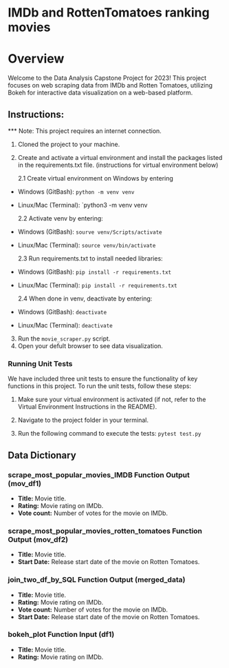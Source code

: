 # IMDb and RottenTomatoes ranking movies

# Overview

Welcome to the Data Analysis Capstone Project for 2023! This project focuses on web scraping data from IMDb and Rotten Tomatoes, utilizing Bokeh for interactive data visualization on a web-based platform.

## Instructions:

\*\*\* Note: This project requires an internet connection.

1. Cloned the project to your machine.
2. Create and activate a virtual environment and install the packages listed in the requirements.txt file. (instructions for virtual environment below)

   2.1 Create virtual environment on Windows by entering

- Windows (GitBash): `python -m venv venv`
- Linux/Mac (Terminal): `python3 -m venv venv

  2.2 Activate venv by entering:

- Windows (GitBash): `sourve venv/Scripts/activate`
- Linux/Mac (Terminal): `source venv/bin/activate`

  2.3 Run requirements.txt to install needed libraries:

- Windows (GitBash): `pip install -r requirements.txt`
- Linux/Mac (Terminal): `pip install -r requirements.txt`

  2.4 When done in venv, deactivate by entering:

- Windows (GitBash): `deactivate`
- Linux/Mac (Terminal): `deactivate`

3. Run the `movie_scraper.py` script.
4. Open your defult browser to see data visualization.

### Running Unit Tests

We have included three unit tests to ensure the functionality of key functions in this project.
To run the unit tests, follow these steps:

1. Make sure your virtual environment is activated (if not, refer to the Virtual Environment Instructions in the README).

2. Navigate to the project folder in your terminal.

3. Run the following command to execute the tests: `pytest test.py`

## Data Dictionary

### scrape_most_popular_movies_IMDB Function Output (mov_df1)

- **Title:** Movie title.
- **Rating:** Movie rating on IMDb.
- **Vote count:** Number of votes for the movie on IMDb.

### scrape_most_popular_movies_rotten_tomatoes Function Output (mov_df2)

- **Title:** Movie title.
- **Start Date:** Release start date of the movie on Rotten Tomatoes.

### join_two_df_by_SQL Function Output (merged_data)

- **Title:** Movie title.
- **Rating:** Movie rating on IMDb.
- **Vote count:** Number of votes for the movie on IMDb.
- **Start Date:** Release start date of the movie on Rotten Tomatoes.

### bokeh_plot Function Input (df1)

- **Title:** Movie title.
- **Rating:** Movie rating on IMDb.
